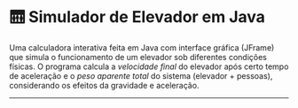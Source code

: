 # 🛗 Simulador de Elevador em Java

Uma calculadora interativa feita em Java com interface gráfica (JFrame) que simula o funcionamento de um elevador sob diferentes condições físicas. O programa calcula a *velocidade final* do elevador após certo tempo de aceleração e o *peso aparente total* do sistema (elevador + pessoas), considerando os efeitos da gravidade e aceleração.

---


